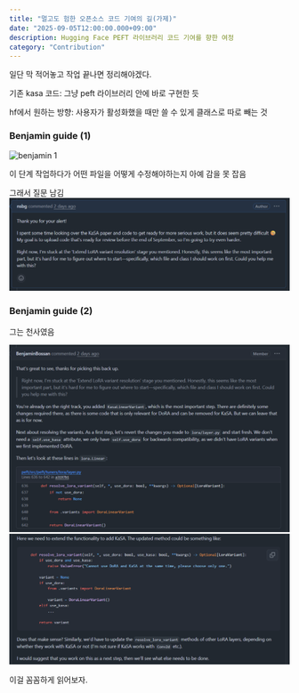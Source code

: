 ```yaml
---
title: "멀고도 험한 오픈소스 코드 기여의 길(가제)" 
date: "2025-09-05T12:00:00.000+09:00"
description: Hugging Face PEFT 라이브러리 코드 기여를 향한 여정
category: "Contribution"
---
```

일단 막 적어놓고 작업 끝나면 정리해야겠다.

기존 kasa 코드: 그냥 peft 라이브러리 안에 바로 구현한 듯

hf에서 원하는 방향: 사용자가 활성화했을 때만 쓸 수 있게 클래스로 따로 빼는 것

### Benjamin guide (1)
![benjamin 1](./img/b1.jpg)

이 단계 작업하다가 어떤 파일을 어떻게 수정해야하는지 아예 감을 못 잡음

그래서 질문 남김
![me 1](./img/m1.png)

### Benjamin guide (2)
그는 천사였음

![benjamin 2-1](./img/b2-1.png)
![benjamin 2-2](./img/b2-2.png)

이걸 꼼꼼하게 읽어보자.